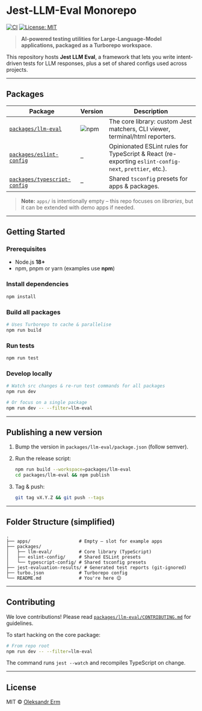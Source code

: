 # Jest-LLM-Eval Monorepo

[![CI](https://img.shields.io/github/actions/workflow/status/alexerm/jest-llm-eval/ci.yml?branch=main&style=flat-square)](https://github.com/alexerm/jest-llm-eval/actions)
[![License: MIT](https://img.shields.io/badge/License-MIT-yellow.svg?style=flat-square)](LICENSE)

> **AI-powered testing utilities for Large-Language-Model applications, packaged as a Turborepo workspace.**

This repository hosts **Jest LLM Eval**, a framework that lets you write intent-driven tests for LLM responses, plus a set of shared configs used across projects.

---

## Packages

| Package                                                      | Version                                                                                      | Description                                                                                            |
| ------------------------------------------------------------ | -------------------------------------------------------------------------------------------- | ------------------------------------------------------------------------------------------------------ |
| [`packages/llm-eval`](./packages/llm-eval)                   | ![npm](https://img.shields.io/npm/v/jest-llm-eval.svg?label=jest-llm-eval&style=flat-square) | The core library: custom Jest matchers, CLI viewer, terminal/html reporters.                           |
| [`packages/eslint-config`](./packages/eslint-config)         | –                                                                                            | Opinionated ESLint rules for TypeScript & React (re-exporting `eslint-config-next`, `prettier`, etc.). |
| [`packages/typescript-config`](./packages/typescript-config) | –                                                                                            | Shared `tsconfig` presets for apps & packages.                                                         |

> **Note:** `apps/` is intentionally empty – this repo focuses on _libraries_, but it can be extended with demo apps if needed.

---

## Getting Started

### Prerequisites

- Node.js **18+**
- npm, pnpm or yarn (examples use **npm**)

### Install dependencies

```bash
npm install
```

### Build all packages

```bash
# Uses Turborepo to cache & parallelise
npm run build
```

### Run tests

```bash
npm run test
```

### Develop locally

```bash
# Watch src changes & re-run test commands for all packages
npm run dev

# Or focus on a single package
npm run dev -- --filter=llm-eval
```

---

## Publishing a new version

1. Bump the version in `packages/llm-eval/package.json` (follow semver).
2. Run the release script:

   ```bash
   npm run build --workspace=packages/llm-eval
   cd packages/llm-eval && npm publish
   ```

3. Tag & push:

   ```bash
   git tag vX.Y.Z && git push --tags
   ```

---

## Folder Structure (simplified)

```
.
├── apps/                  # Empty – slot for example apps
├── packages/
│   ├── llm-eval/          # Core library (TypeScript)
│   ├── eslint-config/     # Shared ESLint presets
│   └── typescript-config/ # Shared tsconfig presets
├── jest-evaluation-results/ # Generated test reports (git-ignored)
├── turbo.json             # Turborepo config
└── README.md              # You're here 😊
```

---

## Contributing

We love contributions! Please read [`packages/llm-eval/CONTRIBUTING.md`](./packages/llm-eval/CONTRIBUTING.md) for guidelines.

To start hacking on the core package:

```bash
# From repo root
npm run dev -- --filter=llm-eval
```

The command runs `jest --watch` and recompiles TypeScript on change.

---

## License

MIT © [Oleksandr Erm](https://github.com/alexerm)
